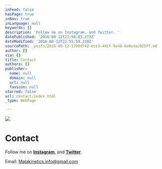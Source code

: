 ```yaml
---
inFeed: false
hasPage: true
inNav: true
inLanguage: null
keywords: []
description: 'Follow me on Instagram, and Twitter. '
datePublished: '2016-08-12T21:56:03.273Z'
dateModified: '2016-08-12T21:55:59.310Z'
sourcePath: _posts/2016-08-12-1700d742-ece3-441f-9e48-0a8edac925ff.md
author: []
via: {}
title: Contact
authors: []
publisher:
  name: null
  domain: null
  url: null
  favicon: null
starred: false
url: contact/index.html
_type: WebPage

---
```

![](https://the-grid-user-content.s3-us-west-2.amazonaws.com/9206ba46-dbe0-4405-9ae2-5195df05488b.png)

# Contact

Follow me on **[Instagram][0]**, and **[Twitter][1]**.

Email: [Malakinetics.info@gmail.com][2]

[0]: https://www.instagram.com/malakinetics/
[1]: https://mobile.twitter.com/malakinetics
[2]: mailto:malakinetics.info@gmail.com